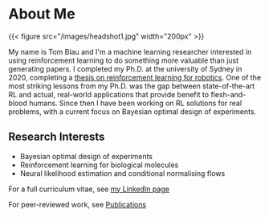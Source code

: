 # About Me

{{< figure src="/images/headshot1.jpg" width="200px" >}}

My name is Tom Blau and I'm a machine learning researcher interested in using reinforcement learning to do something more valuable than just generating papers. I completed my Ph.D. at the university of Sydney in 2020, completing a [thesis on reinforcement learning for robotics](https://ses.library.usyd.edu.au/handle/2123/23476). One of the most striking lessons from my Ph.D. was the gap between state-of-the-art RL and actual, real-world applications that provide benefit to flesh-and-blood humans. Since then I have been working on RL solutions for real problems, with a current focus on Bayesian optimal design of experiments.

## Research Interests

- Bayesian optimal design of experiments
- Reinforcement learning for biological molecules
- Neural likelihood estimation and conditional normalising flows

For a full curriculum vitae, see [my LinkedIn page](https://au.linkedin.com/in/tom-blau-036610a4)

For peer-reviewed work, see [Publications](/top/publications) 


